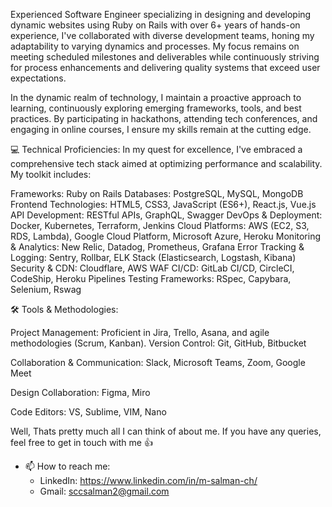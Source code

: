 Experienced Software Engineer specializing in designing and developing dynamic websites using Ruby on Rails with over 6+ years of hands-on experience, I've collaborated with diverse development teams, honing my adaptability to varying dynamics and processes. My focus remains on meeting scheduled milestones and deliverables while continuously striving for process enhancements and delivering quality systems that exceed user expectations.

In the dynamic realm of technology, I maintain a proactive approach to learning, continuously exploring emerging frameworks, tools, and best practices. By participating in hackathons, attending tech conferences, and engaging in online courses, I ensure my skills remain at the cutting edge.

💻 Technical Proficiencies:
In my quest for excellence, I've embraced a comprehensive tech stack aimed at optimizing performance and scalability. My toolkit includes:

Frameworks: Ruby on Rails
Databases: PostgreSQL, MySQL, MongoDB
Frontend Technologies: HTML5, CSS3, JavaScript (ES6+), React.js, Vue.js
API Development: RESTful APIs, GraphQL, Swagger
DevOps & Deployment: Docker, Kubernetes, Terraform, Jenkins
Cloud Platforms: AWS (EC2, S3, RDS, Lambda), Google Cloud Platform, Microsoft Azure, Heroku
Monitoring & Analytics: New Relic, Datadog, Prometheus, Grafana
Error Tracking & Logging: Sentry, Rollbar, ELK Stack (Elasticsearch, Logstash, Kibana)
Security & CDN: Cloudflare, AWS WAF
CI/CD: GitLab CI/CD, CircleCI, CodeShip, Heroku Pipelines
Testing Frameworks: RSpec, Capybara, Selenium, Rswag

🛠️ Tools & Methodologies:

Project Management: Proficient in Jira, Trello, Asana, and agile methodologies (Scrum, Kanban).
Version Control: Git, GitHub, Bitbucket

Collaboration & Communication: Slack, Microsoft Teams, Zoom, Google Meet

Design Collaboration: Figma, Miro

Code Editors: VS, Sublime, VIM, Nano

Well, Thats pretty much all I can think of about me. If you have any queries, feel free to get in touch with me 👍

- 📫 How to reach me:
  - LinkedIn: https://www.linkedin.com/in/m-salman-ch/
  - Gmail: sccsalman2@gmail.com
